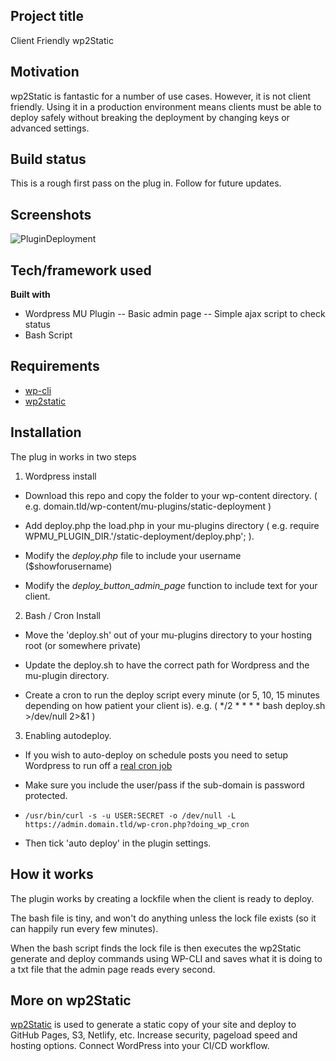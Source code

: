 ## Project title
Client Friendly wp2Static

## Motivation
wp2Static is fantastic for a number of use cases. However, it is not client friendly.
Using it in a production environment means clients must be able to deploy safely without breaking the deployment by changing keys or advanced settings. 

## Build status
This is a rough first pass on the plug in. Follow for future updates. 
 
## Screenshots

![PluginDeployment](https://i.imgur.com/RA2g7h3.jpg)

## Tech/framework used

<b>Built with</b>
- Wordpress MU Plugin
-- Basic admin page 
-- Simple ajax script to check status
- Bash Script

## Requirements

- [wp-cli](https://github.com/wp-cli/wp-cli)
- [wp2static](https://github.com/WP2Static/wp2static)

## Installation

The plug in works in two steps

1) Wordpress install

- Download this repo and copy the folder to your wp-content directory. ( e.g. domain.tld/wp-content/mu-plugins/static-deployment )

- Add deploy.php the load.php in your mu-plugins directory ( e.g. require WPMU_PLUGIN_DIR.'/static-deployment/deploy.php'; ).

- Modify the *deploy.php* file to include your username ($showforusername)

- Modify the *deploy_button_admin_page* function to include text for your client.

2) Bash / Cron Install

- Move the 'deploy.sh' out of your mu-plugins directory to your hosting root (or somewhere private)

- Update the deploy.sh to have the correct path for Wordpress and the mu-plugin directory. 

- Create a cron to run the deploy script every minute (or 5, 10, 15 minutes depending on how patient your client is). e.g. ( */2 * * * * bash deploy.sh >/dev/null 2>&1 )


3) Enabling autodeploy.

- If you wish to auto-deploy on schedule posts you need to setup Wordpress to run off a [real cron job](https://krystal.help/wordpress/how-to-disable-the-word-press-cron-job-and-set-it-up-in-c-panel)

- Make sure you include the user/pass if the sub-domain is password protected.

- ```/usr/bin/curl -s -u USER:SECRET -o /dev/null -L https://admin.domain.tld/wp-cron.php?doing_wp_cron```

- Then tick 'auto deploy' in the plugin settings. 


## How it works

The plugin works by creating a lockfile when the client is ready to deploy.

The bash file is tiny, and won't do anything unless the lock file exists (so it can happily run every few minutes). 

When the bash script finds the lock file is then executes the wp2Static generate and deploy commands using WP-CLI and saves what it is doing to a txt file that the admin page reads every second. 

## More on wp2Static

[wp2Static](https://github.com/WP2Static/wp2static) is used to generate a static copy of your site and deploy to GitHub Pages, S3, Netlify, etc. 
Increase security, pageload speed and hosting options. Connect WordPress into your CI/CD workflow.
